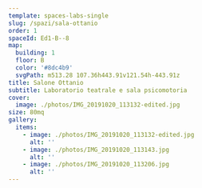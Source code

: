 ```yaml
---
template: spaces-labs-single
slug: /spazi/sala-ottanio
order: 1
spaceId: Ed1-B--8
map: 
  building: 1
  floor: B
  color: '#8dc4b9'
  svgPath: m513.28 107.36h443.91v121.54h-443.91z
title: Salone Ottanio
subtitle: Laboratorio teatrale e sala psicomotoria
cover:
  image: ./photos/IMG_20191020_113132-edited.jpg
size: 80mq
gallery:
  items:
    - image: ./photos/IMG_20191020_113132-edited.jpg
      alt: ''
    - image: ./photos/IMG_20191020_113143.jpg
      alt: ''
    - image: ./photos/IMG_20191020_113206.jpg
      alt: ''
---
```

